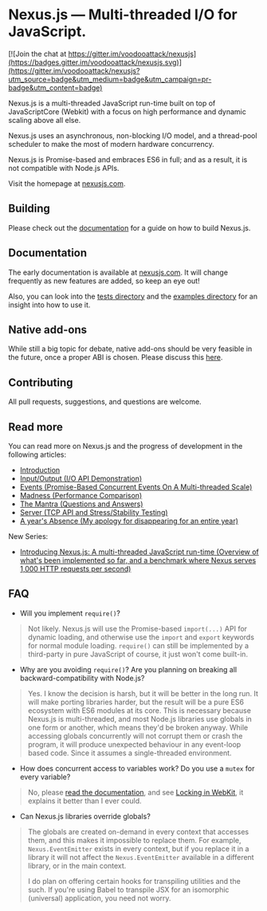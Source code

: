 Nexus.js — Multi-threaded I/O for JavaScript.
=======

[![Join the chat at https://gitter.im/voodooattack/nexusjs](https://badges.gitter.im/voodooattack/nexusjs.svg)](https://gitter.im/voodooattack/nexusjs?utm_source=badge&utm_medium=badge&utm_campaign=pr-badge&utm_content=badge)

Nexus.js is a multi-threaded JavaScript run-time built on top of JavaScriptCore (Webkit) with a focus on high performance and dynamic scaling above all else.

Nexus.js uses an asynchronous, non-blocking I/O model, and a thread-pool scheduler to make the most of modern hardware concurrency.

Nexus.js is Promise-based and embraces ES6 in full; and as a result, it is not compatible with Node.js APIs.

Visit the homepage at [nexusjs.com](http://www.nexusjs.com).

## Building

Please check out the [documentation](docs/building.md) for a guide on how to build Nexus.js.

## Documentation

The early documentation is available at [nexusjs.com](http://www.nexusjs.com). It will change frequently as new features are added, so keep an eye out!
 
Also, you can look into the [tests directory](tests/) and the [examples directory](examples/) for an insight into how to use it.

## Native add-ons

While still a big topic for debate, native add-ons should be very feasible in the future, once a proper ABI is chosen. Please discuss this [here](https://github.com/voodooattack/nexusjs/issues/4).

## Contributing

All pull requests, suggestions, and questions are welcome.

## Read more

You can read more on Nexus.js and the progress of development in the following articles:

* [Introduction](https://medium.com/@voodooattack/multi-threaded-javascript-introduction-faba95d3bd06)
* [Input/Output (I/O API Demonstration)](https://medium.com/@voodooattack/concurrent-javascript-part-ii-input-output-19c6dd3c6709)
* [Events (Promise-Based Concurrent Events On A Multi-threaded Scale)](https://medium.com/@voodooattack/concurrent-javascript-part-iii-events-7cba62f385b8)
* [Madness (Performance Comparison)](https://medium.com/@voodooattack/concurrent-javascript-part-iv-madness-edc1b8c7cc40)
* [The Mantra (Questions and Answers)](https://medium.com/@voodooattack/concurrent-javascript-part-v-the-mantra-bbdafcac2349)
* [Server (TCP API and Stress/Stability Testing)](https://medium.com/@voodooattack/concurrent-javascript-vi-server-9bb626f7cae1)
* [A year's Absence (My apology for disappearing for an entire year)](https://medium.com/p/concurrent-javascript-a-years-absence-ea5ae93d3b91) 

New Series:

* [Introducing Nexus.js: A multi-threaded JavaScript run-time (Overview of what's been implemented so far, and a benchmark where Nexus serves 1,000 HTTP requests per second)](https://dev.to/voodooattack/introducing-nexusjs-a-multi-threaded-javascript-run-time-3g6)


## FAQ

* Will you implement `require()`?

> Not likely. Nexus.js will use the Promise-based `import(...)` API for dynamic loading, and otherwise use the `import` and `export` keywords for normal module loading.
> `require()` can still be implemented by a third-party in pure JavaScript of course, it just won't come built-in.

* Why are you avoiding `require()`? Are you planning on breaking all backward-compatibility with Node.js?

> Yes. I know the decision is harsh, but it will be better in the long run.
> It will make porting libraries harder, but the result will be a pure ES6 ecosystem with ES6 modules at its core.
> This is necessary because Nexus.js is multi-threaded, and most Node.js libraries use globals in one form or another, which means they'd be broken anyway.
> While accessing globals concurrently will not corrupt them or crash the program, it will produce unexpected behaviour in any event-loop based code. Since it assumes a single-threaded environment.

* How does concurrent access to variables work? Do you use a `mutex` for every variable?

> No, please [read the documentation](docs/architecture.md), and see [Locking in WebKit](https://webkit.org/blog/6161/locking-in-webkit/), it explains it better than I ever could.

* Can Nexus.js libraries override globals?

> The globals are created on-demand in every context that accesses them, and this makes it impossible to replace them.
> For example, `Nexus.EventEmitter` exists in every context, but if you replace it in a library it will not affect the `Nexus.EventEmitter` available in a different library, or in the main context.
>
> I do plan on offering certain hooks for transpiling utilities and the such. If you're using Babel to transpile JSX for an isomorphic (universal) application, you need not worry.

